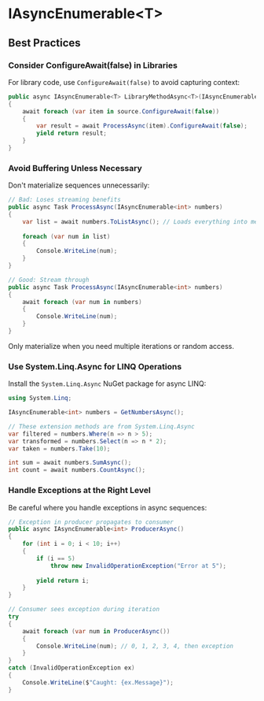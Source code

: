 # IAsyncEnumerable&lt;T&gt;
## Best Practices
### Consider ConfigureAwait(false) in Libraries

For library code, use `ConfigureAwait(false)` to avoid capturing context:

```csharp
public async IAsyncEnumerable<T> LibraryMethodAsync<T>(IAsyncEnumerable<T> source)
{
    await foreach (var item in source.ConfigureAwait(false))
    {
        var result = await ProcessAsync(item).ConfigureAwait(false);
        yield return result;
    }
}
```

### Avoid Buffering Unless Necessary

Don't materialize sequences unnecessarily:

```csharp
// Bad: Loses streaming benefits
public async Task ProcessAsync(IAsyncEnumerable<int> numbers)
{
    var list = await numbers.ToListAsync(); // Loads everything into memory
    
    foreach (var num in list)
    {
        Console.WriteLine(num);
    }
}

// Good: Stream through
public async Task ProcessAsync(IAsyncEnumerable<int> numbers)
{
    await foreach (var num in numbers)
    {
        Console.WriteLine(num);
    }
}
```

Only materialize when you need multiple iterations or random access.

### Use System.Linq.Async for LINQ Operations

Install the `System.Linq.Async` NuGet package for async LINQ:

```csharp
using System.Linq;

IAsyncEnumerable<int> numbers = GetNumbersAsync();

// These extension methods are from System.Linq.Async
var filtered = numbers.Where(n => n > 5);
var transformed = numbers.Select(n => n * 2);
var taken = numbers.Take(10);

int sum = await numbers.SumAsync();
int count = await numbers.CountAsync();
```

### Handle Exceptions at the Right Level

Be careful where you handle exceptions in async sequences:

```csharp
// Exception in producer propagates to consumer
public async IAsyncEnumerable<int> ProducerAsync()
{
    for (int i = 0; i < 10; i++)
    {
        if (i == 5)
            throw new InvalidOperationException("Error at 5");
        
        yield return i;
    }
}

// Consumer sees exception during iteration
try
{
    await foreach (var num in ProducerAsync())
    {
        Console.WriteLine(num); // 0, 1, 2, 3, 4, then exception
    }
}
catch (InvalidOperationException ex)
{
    Console.WriteLine($"Caught: {ex.Message}");
}
```
